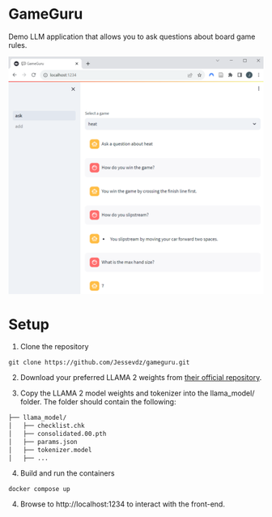 # GameGuru
Demo LLM application that allows you to ask questions about board game rules.

![app example](example.PNG)

# Setup

1. Clone the repository
```
git clone https://github.com/Jessevdz/gameguru.git
```

2. Download your preferred LLAMA 2 weights from [their official repository](https://github.com/facebookresearch/llama).

3. Copy the LLAMA 2 model weights and tokenizer into the llama_model/ folder. The folder should contain the following:
```
├── llama_model/
│   ├── checklist.chk
│   ├── consolidated.00.pth
│   ├── params.json
│   ├── tokenizer.model
│   ├── ...
```

4. Build and run the containers
```
docker compose up
```

4. Browse to http://localhost:1234 to interact with the front-end.